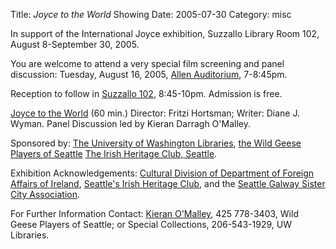Title: *Joyce to the World* Showing
Date: 2005-07-30
Category: misc

In support of the International Joyce exhibition, Suzzallo Library Room
102, August 8-September 30, 2005.

You are welcome to attend a very special film screening and panel
discussion: Tuesday, August 16, 2005, [Allen
Auditorium](http://www.washington.edu/home/maps/northcentral.html?ALB),
7-8:45pm.

Reception to follow in [Suzzallo
102](http://www.washington.edu/home/maps/northcentral.html?SUZ),
8:45-10pm. Admission is free.

[Joyce to the World](http://www.fritzfilms.net/jttw/) (60 min.)
Director: Fritzi Hortsman; Writer: Diane J. Wyman. Panel Discussion led
by Kieran Darragh O'Malley.

Sponsored by: [The University of Washington
Libraries](http://www.lib.washington.edu/), [the Wild Geese Players of
Seattle](http://www.WildGeeseSeattle.org/) [The Irish Heritage Club,
Seattle](http://www.irishclub.org/).

Exhibition Acknowledgements: [Cultural Division of Department of Foreign
Affairs of
Ireland](http://www.foreignaffairs.gov.ie/information/culture/default.asp),
[Seattle's Irish Heritage Club](http://www.irishclub.org/), and the
[Seattle Galway Sister City
Association](http://www.irishclub.org/siscity.htm).

For Further Information Contact: [Kieran
O'Malley](mailto:kieranom@u.washington.edu), 425 778-3403, Wild Geese
Players of Seattle; or Special Collections, 206-543-1929, UW Libraries.
